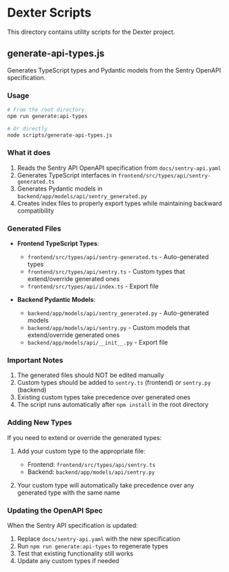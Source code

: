 # Dexter Scripts

This directory contains utility scripts for the Dexter project.

## generate-api-types.js

Generates TypeScript types and Pydantic models from the Sentry OpenAPI specification.

### Usage

```bash
# From the root directory
npm run generate:api-types

# Or directly
node scripts/generate-api-types.js
```

### What it does

1. Reads the Sentry API OpenAPI specification from `docs/sentry-api.yaml`
2. Generates TypeScript interfaces in `frontend/src/types/api/sentry-generated.ts`
3. Generates Pydantic models in `backend/app/models/api/sentry_generated.py`
4. Creates index files to properly export types while maintaining backward compatibility

### Generated Files

- **Frontend TypeScript Types**:
  - `frontend/src/types/api/sentry-generated.ts` - Auto-generated types
  - `frontend/src/types/api/sentry.ts` - Custom types that extend/override generated ones
  - `frontend/src/types/api/index.ts` - Export file

- **Backend Pydantic Models**:
  - `backend/app/models/api/sentry_generated.py` - Auto-generated models
  - `backend/app/models/api/sentry.py` - Custom models that extend/override generated ones
  - `backend/app/models/api/__init__.py` - Export file

### Important Notes

1. The generated files should NOT be edited manually
2. Custom types should be added to `sentry.ts` (frontend) or `sentry.py` (backend)
3. Existing custom types take precedence over generated ones
4. The script runs automatically after `npm install` in the root directory

### Adding New Types

If you need to extend or override the generated types:

1. Add your custom type to the appropriate file:
   - Frontend: `frontend/src/types/api/sentry.ts`
   - Backend: `backend/app/models/api/sentry.py`

2. Your custom type will automatically take precedence over any generated type with the same name

### Updating the OpenAPI Spec

When the Sentry API specification is updated:

1. Replace `docs/sentry-api.yaml` with the new specification
2. Run `npm run generate:api-types` to regenerate types
3. Test that existing functionality still works
4. Update any custom types if needed
